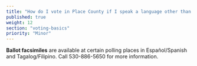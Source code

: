 ```yaml
---
title: "How do I vote in Place County if I speak a language other than English?"
published: true
weight: 12
section: "voting-basics"
priority: "Minor"
---
```


**Ballot facsimiles** are available at certain polling places in Español/Spanish and Tagalog/Filipino. Call 530-886-5650 for more information.  
